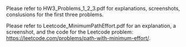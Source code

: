 Please refer to HW3_Problems_1_2_3.pdf for explanations, screenshots, conslusions for the first three problems.

Please refer to Leetcode_MinimumPathEffort.pdf for an explanation, a screenshot, and the code for the Leetcode problem: https://leetcode.com/problems/path-with-minimum-effort/.
